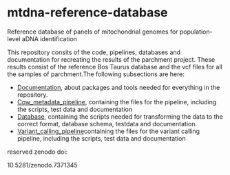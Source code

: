 # mtdna-reference-database

Reference database of panels of mitochondrial genomes for population-level aDNA identification

This repository consits of the code, pipelines, databases and documentation for recreating the results of the parchment project. These results consist of the reference Bos Taurus database and the vcf files for all the samples of parchment.The following
subsections are here:

- [Documentation](doc), about packages and tools needed for everything in the repository.
- [Cow_metadata_pipeline](cow_metadata_pipeline), containing the files for the pipeline, including the scripts, test data and documentation 
- [Database](database), containing the scripts needed for transforming the data to the correct format, database schema, testdata and documentation.
- [Variant_calling_pipeline](variant_calling_pipeline)containing the files for the variant calling pipeline, including the scripts, test data and documentation 

reserved zenodo doi:

10.5281/zenodo.7371345

